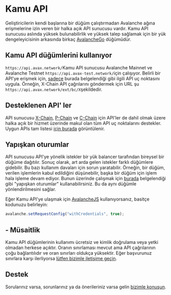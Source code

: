 # Kamu API

Geliştiricilerin kendi başlarına bir düğüm çalıştırmadan Avalanche ağına erişmelerine izin veren bir halka açık API sunucusu vardır. Kamu API sunucusu aslında yüksek bulunabilirlik ve yüksek talep sağlamak için bir yük dengeleyicisinin arkasında birkaç [AvalancheGo](https://github.com/ava-labs/avalanchego) düğümüdür.

## Kamu API düğümlerini kullanıyor

`https://api.avax.network/`Kamu API sunucusu Avalanche Mainnet ve Avalanche Testnet `https://api.avax-test.network/`için çalışıyor. Belirli bir API'ye erişmek için, [sadece](../avalanchego-apis/issuing-api-calls.md) burada belgelendiği gibi ilgili API uç noktasını uygula. Örneğin, X-Chain API çağrılarını göndermek için URL şu `https://api.avax.network/ext/bc/X`şekildedir.

## Desteklenen API' ler

API sunucusu [X-Chain](../avalanchego-apis/exchange-chain-x-chain-api.md), [P-Chain](../avalanchego-apis/platform-chain-p-chain-api.md) ve [C-Chain](../avalanchego-apis/contract-chain-c-chain-api.md) için API'ler de dahil olmak üzere halka açık bir hizmet üzerinde makul olan tüm API uç noktalarını destekler. Uygun APIs tam listesi [için burada](../avalanchego-apis/) görüntülenir.

## Yapışkan oturumlar

API sunucusu API'ye yönelik istekler bir yük balancer tarafından bireysel bir düğüme dağıtılır. Sonuç olarak, art arda gelen istekler farklı düğümlere gidebilir. Bu bazı kullanım davaları için sorun yaratabilir. Örneğin, bir düğüm, verilen işlemlerin kabul edildiğini düşünebilir, başka bir düğüm için işlem hala işleme devam ediyor. Bunun üzerinde çalışmak için [burada](https://developer.mozilla.org/en-US/docs/Web/API/Request/credentials) belgelendiği gibi "yapışkan oturumlar" kullanabilirsiniz. Bu da aynı düğümle yönlendirilmesini sağlar.

Eğer Kamu API'ye ulaşmak için [AvalancheJS](avalanchejs/) kullanıyorsanız, basitçe kodunuzu belirleyin:

```javascript
avalanche.setRequestConfig("withCredentials", true);
```

## - Müsaitlik

Kamu API düğümlerinin kullanımı ücretsiz ve kimlik doğrulama veya yetki olmadan herkese açıktır. Oranın sınırlaması mevcut ama API çağrılarının çoğu bağlantılıdır ve oran sınırları oldukça yüksektir. Eğer başvurunuz sınırlara karşı ilerliyorsa [lütfen bizimle iletişime geçin](https://chat.avalabs.org).

## Destek

Sorularınız varsa, sorunlarınız ya da önerileriniz varsa gelin [bizimle konuşun](https://chat.avalabs.org/).

